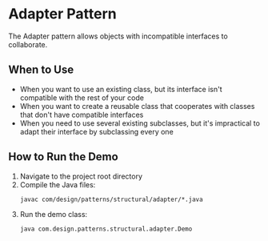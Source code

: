 # Adapter Pattern

The Adapter pattern allows objects with incompatible interfaces to collaborate.

## When to Use
- When you want to use an existing class, but its interface isn't compatible with the rest of your code
- When you want to create a reusable class that cooperates with classes that don't have compatible interfaces
- When you need to use several existing subclasses, but it's impractical to adapt their interface by subclassing every one

## How to Run the Demo
1. Navigate to the project root directory
2. Compile the Java files:
   ```
   javac com/design/patterns/structural/adapter/*.java
   ```
3. Run the demo class:
   ```
   java com.design.patterns.structural.adapter.Demo
   ```
